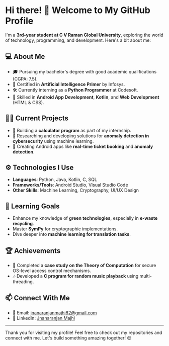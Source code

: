# Hi there! 👋 Welcome to My GitHub Profile  

I'm a **3rd-year student at C V Raman Global University**, exploring the world of technology, programming, and development. Here's a bit about me:  

## 💻 About Me  
- 🎓 Pursuing my bachelor's degree with good academic qualifications (CGPA: 7.5).  
- 🌟 Certified in **Artificial Intelligence Primer** by Infosys.  
- 🛠 Currently interning as a **Python Programmer** at Codesoft.  
- 🚀 Skilled in **Android App Development**, **Kotlin**, and **Web Development** (HTML & CSS).  

## 🧑‍💻 Current Projects  
- 🔢 Building a **calculator program** as part of my internship.  
- 🔐 Researching and developing solutions for **anomaly detection in cybersecurity** using machine learning.  
- 📱 Creating Android apps like **real-time ticket booking** and **anomaly detection**.  

## ⚙️ Technologies I Use  
- **Languages**: Python, Java, Kotlin, C, SQL  
- **Frameworks/Tools**: Android Studio, Visual Studio Code  
- **Other Skills**: Machine Learning, Cryptography, UI/UX Design  

## 🌱 Learning Goals  
- Enhance my knowledge of **green technologies**, especially in **e-waste recycling**.  
- Master **SymPy** for cryptographic implementations.  
- Dive deeper into **machine learning for translation tasks**.  

## 🏆 Achievements  
- 📜 Completed a **case study on the Theory of Computation** for secure OS-level access control mechanisms.  
- 🎶 Developed a **C program for random music playback** using multi-threading.  

## 📫 Connect With Me  
- 📧 Email: jnanaranjanmajhi82@gmail.com  
- 💼 LinkedIn: [Jnanaranjan Majhi](www.linkedin.com/in/jnanaranjan-majhi-b8519626a) 

---

Thank you for visiting my profile! Feel free to check out my repositories and connect with me. Let's build something amazing together! 😊
